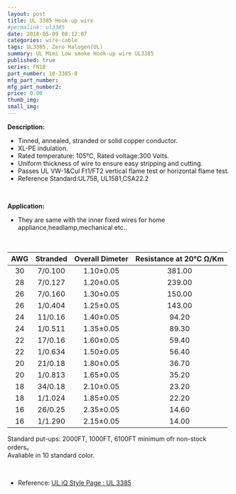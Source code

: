 ```yaml
---
layout: post
title: UL 3385 Hook-up wire
#permalink: ul3385
date: 2018-05-09 08:12:07
categories: wire-cable
tags: UL3385, Zero Halogen(UL)
summary: UL Mimi Low smoke Hook-up wire UL3385
published: true 
series: FN10
part_number: 10-3385-0
mfg_part_number: 
mfg_part_number2: 
price: 0.00
thumb_img: 
small_img: 
---
```



<p>
	<strong>Description:</strong> 
</p>
<ul>
	<li>
		Tinned, annealed, stranded or solid copper conductor.
	</li>
	<li>
		XL-PE indulation.
	</li>
	<li>
		Rated temperature: 105℃, Rated voltage:300 Volts.
	</li>
	<li>
		Uniform thickness of wire to ensure easy stripping and cutting.
	</li>
	<li>
		Passes UL VW-1&amp;Cul Ft1/FT2 vertical flame test or horizontal flame test.
	</li>
	<li>
		Reference Standard:UL758, UL1581,CSA22.2
		<p>
			<br />
		</p>
	</li>
</ul>
<p>
	<strong>Application:</strong> 
</p>
<ul>
	<li>
		They are same with the inner fixed wires for home appliance,headlamp,mechanical etc..
	</li>
</ul>
<p>
	<br />
</p>
<table>
	<tbody>
		<tr>
			<th align="center">
				AWG
			</th>
			<th align="center">
				Stranded
			</th>
			<th align="center">
				Overall Dimeter
			</th>
			<th align="center">
				Resistance at 20℃ Ω/Km
			</th>
		</tr>
	</tbody>
	<tbody>
		<tr>
			<td align="center">
				30
			</td>
			<td align="center">
				7/0.100
			</td>
			<td align="center">
				1.10±0.05
			</td>
			<td align="center">
				381.00
			</td>
		</tr>
		<tr>
			<td align="center">
				28
			</td>
			<td align="center">
				7/0.127
			</td>
			<td align="center">
				1.20±0.05
			</td>
			<td align="center">
				239.00
			</td>
		</tr>
		<tr>
			<td align="center">
				26
			</td>
			<td align="center">
				7/0.160
			</td>
			<td align="center">
				1.30±0.05
			</td>
			<td align="center">
				150.00
			</td>
		</tr>
		<tr>
			<td align="center">
				26
			</td>
			<td align="center">
				1/0.404
			</td>
			<td align="center">
				1.25±0.05
			</td>
			<td align="center">
				143.00
			</td>
		</tr>
		<tr>
			<td align="center">
				24
			</td>
			<td align="center">
				11/0.16
			</td>
			<td align="center">
				1.40±0.05
			</td>
			<td align="center">
				94.20
			</td>
		</tr>
		<tr>
			<td align="center">
				24
			</td>
			<td align="center">
				1/0.511
			</td>
			<td align="center">
				1.35±0.05
			</td>
			<td align="center">
				89.30
			</td>
		</tr>
		<tr>
			<td align="center">
				22
			</td>
			<td align="center">
				17/0.16
			</td>
			<td align="center">
				1.60±0.05
			</td>
			<td align="center">
				59.40
			</td>
		</tr>
		<tr>
			<td align="center">
				22
			</td>
			<td align="center">
				1/0.634
			</td>
			<td align="center">
				1.50±0.05
			</td>
			<td align="center">
				56.40
			</td>
		</tr>
		<tr>
			<td align="center">
				20
			</td>
			<td align="center">
				21/0.18
			</td>
			<td align="center">
				1.80±0.05
			</td>
			<td align="center">
				36.70
			</td>
		</tr>
		<tr>
			<td align="center">
				20
			</td>
			<td align="center">
				1/0.813
			</td>
			<td align="center">
				1.65±0.05
			</td>
			<td align="center">
				35.20
			</td>
		</tr>
		<tr>
			<td align="center">
				18
			</td>
			<td align="center">
				34/0.18
			</td>
			<td align="center">
				2.10±0.05
			</td>
			<td align="center">
				23.20
			</td>
		</tr>
		<tr>
			<td align="center">
				18
			</td>
			<td align="center">
				1/1.024
			</td>
			<td align="center">
				1.85±0.05
			</td>
			<td align="center">
				22.20
			</td>
		</tr>
		<tr>
			<td align="center">
				16
			</td>
			<td align="center">
				26/0.25
			</td>
			<td align="center">
				2.35±0.05
			</td>
			<td align="center">
				14.60
			</td>
		</tr>
		<tr>
			<td align="center">
				16
			</td>
			<td align="center">
				1/1.290
			</td>
			<td align="center">
				2.15±0.05
			</td>
			<td align="center">
				14.00
			</td>
		</tr>
	</tbody>
</table>
<p>
	Standard put-ups: 2000FT, 1000FT, 6100FT minimum ofr non-stock orders。<br />
Avaliable in 10 standard color.
</p>
<p>
	<br />
</p>
<ul>
	<li>
		Reference: <a href="http://iq.ul.com/awm/stylepage.aspx?Style=3385">UL iQ Style Page : UL 3385 </a> 
	</li>
</ul>